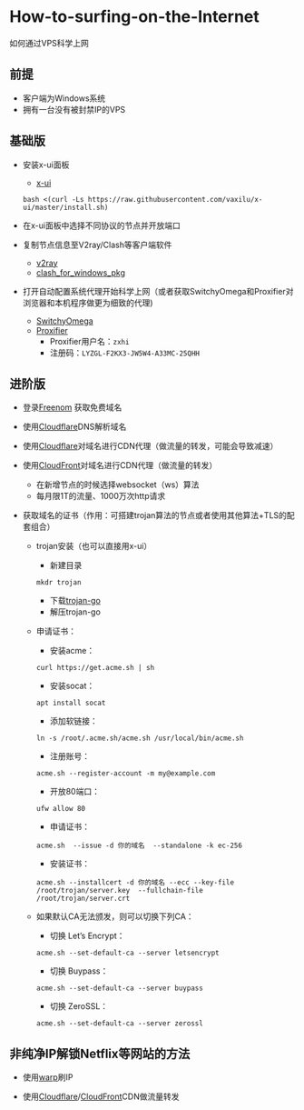 # How-to-surfing-on-the-Internet
如何通过VPS科学上网

## 前提
- 客户端为Windows系统
- 拥有一台没有被封禁IP的VPS

## 基础版

- 安装x-ui面板
  + [x-ui](https://github.com/vaxilu/x-ui)
  ```
  bash <(curl -Ls https://raw.githubusercontent.com/vaxilu/x-ui/master/install.sh)
  ```  
- 在x-ui面板中选择不同协议的节点并开放端口  
- 复制节点信息至V2ray/Clash等客户端软件
  + [v2ray](https://github.com/2dust/v2rayN)
  + [clash_for_windows_pkg](https://github.com/Fndroid/clash_for_windows_pkg)

- 打开自动配置系统代理开始科学上网（或者获取SwitchyOmega和Proxifier对浏览器和本机程序做更为细致的代理)  
  + [SwitchyOmega](https://chrome.google.com/webstore/detail/proxy-switchyomega/padekgcemlokbadohgkifijomclgjgif?hl=zh-CN)  
  + [Proxifier](https://www.proxifier.com/)  
    * Proxifier用户名：`zxhi` 
    * 注册码：`LYZGL-F2KX3-JW5W4-A33MC-25QHH`

## 进阶版

- 登录[Freenom](https://my.freenom.com/) 获取免费域名  

- 使用[Cloudflare](https://dash.cloudflare.com/)DNS解析域名  
  
- 使用[Cloudflare](https://dash.cloudflare.com/)对域名进行CDN代理（做流量的转发，可能会导致减速）  
  
- 使用[CloudFront](https://us-east-1.console.aws.amazon.com/)对域名进行CDN代理（做流量的转发）  
  + 在新增节点的时候选择websocket（ws）算法  
  + 每月限1T的流量、1000万次http请求
  
- 获取域名的证书（作用：可搭建trojan算法的节点或者使用其他算法+TLS的配套组合） 
  + trojan安装（也可以直接用x-ui）
    * 新建目录
    ```
    mkdr trojan
    ```
    * 下载[trojan-go](https://github.com/p4gefau1t/trojan-go)
    * 解压trojan-go
  + 申请证书：
    * 安装acme：
    ```
    curl https://get.acme.sh | sh
    ```  
    * 安装socat：
    ```
    apt install socat
    ```  
    * 添加软链接：  
    ```
    ln -s /root/.acme.sh/acme.sh /usr/local/bin/acme.sh
    ```
    * 注册账号：
    ```
    acme.sh --register-account -m my@example.com
    ```
    * 开放80端口：
    ```
    ufw allow 80
    ```  
    * 申请证书：
    ```
    acme.sh  --issue -d 你的域名  --standalone -k ec-256
    ```  
    * 安装证书：
    ```
    acme.sh --installcert -d 你的域名 --ecc --key-file  /root/trojan/server.key  --fullchain-file /root/trojan/server.crt
    ```
 
  + 如果默认CA无法颁发，则可以切换下列CA：
    * 切换 Let’s Encrypt：
    ```
    acme.sh --set-default-ca --server letsencrypt
    ```
    * 切换 Buypass：
    ```
    acme.sh --set-default-ca --server buypass
    ```
    * 切换 ZeroSSL：
    ```
    acme.sh --set-default-ca --server zerossl
    ```

## 非纯净IP解锁Netflix等网站的方法

- 使用[warp](https://github.com/fscarmen/warp)刷IP

- 使用[Cloudflare](https://dash.cloudflare.com/)/[CloudFront](https://us-east-1.console.aws.amazon.com/)CDN做流量转发
